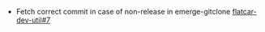 - Fetch correct commit in case of non-release in emerge-gitclone [flatcar-dev-util#7](https://github.com/flatcar-linux/flatcar-dev-util/pull/7)
